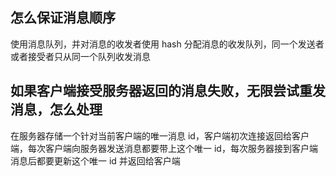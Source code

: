## 怎么保证消息顺序

使用消息队列，并对消息的收发者使用 hash 分配消息的收发队列，同一个发送者或者接受者只从同一个队列收发消息

## 如果客户端接受服务器返回的消息失败，无限尝试重发消息，怎么处理

在服务器存储一个针对当前客户端的唯一消息 id，客户端初次连接返回给客户端，每次客户端向服务器发送消息都要带上这个唯一 id，每次服务器接到客户端消息后都要更新这个唯一 id 并返回给客户端